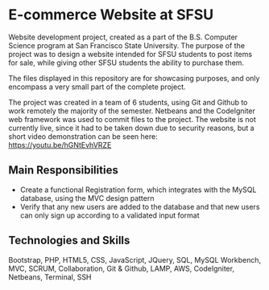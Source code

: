 # E-commerce Website at SFSU
Website development project, created as a part of the B.S. Computer Science program at San Francisco State University. The purpose of the project was to design a website intended for SFSU students to post items for sale, while giving other SFSU students the ability to purchase them. 

The files displayed in this repository are for showcasing purposes, and only encompass a very small part of the complete project. 

The project was created in a team of 6 students, using Git and Github to work remotely the majority of the semester. Netbeans and the CodeIgniter web framework was used to commit files to the project. 
The website is not currently live, since it had to be taken down due to security reasons, but a short video demonstration can be seen here: https://youtu.be/hGNtEvhVRZE



## Main Responsibilities ##

- Create a functional Registration form, which integrates with the MySQL database, using the MVC design pattern
- Verify that any new users are added to the database and that new users can only sign up according to a validated input format



## Technologies and Skills ##  
Bootstrap, PHP, HTML5, CSS, JavaScript, JQuery, SQL, MySQL Workbench, MVC, SCRUM, Collaboration, Git & Github, LAMP, AWS, CodeIgniter, Netbeans, Terminal, SSH
